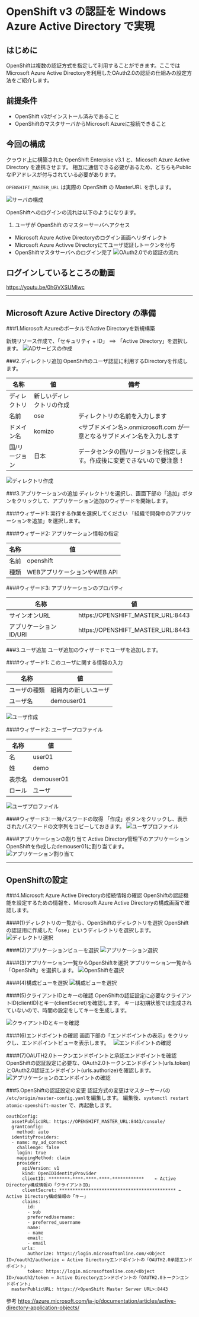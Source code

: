 # OpenShift v3 の認証を Windows Azure Active Directory で実現

## はじめに
OpenShiftは複数の認証方式を指定して利用することができます。ここではMicrosoft Azure Active Directoryを利用したOAuth2.0の認証の仕組みの設定方法をご紹介します。

## 前提条件
* OpenShift v3がインストール済みであること
* OpenShiftのマスタサーバからMicrosoft Azureに接続できること

## 今回の構成
クラウド上に構築された OpenShift Enterpise v3.1 と、Micosoft Azure Active Directory を連携させます。
相互に通信できる必要があるため、どちらもPublicなIPアドレスが付与されている必要があります。

`OPENSHIFT_MASTER_URL` は実際の OpenShift の MasterURL を示します。

![サーバの構成](images/ADAuthStructure01.png)

OpenShiftへのログインの流れは以下のようになります。
1. ユーザが OpenShift のマスターサーバへアクセス
- Microsoft Azure Active Directoryのログイン画面へリダイレクト
- Microsoft Azure Activve Directoryにてユーザ認証しトークンを付与
- OpenShiftマスタサーバへのログイン完了
![OAuth2.0での認証の流れ](images/ADAuthStructure02.png)


## ログインしているところの動画
https://youtu.be/0hGVXSUMIwc

---
## Microsoft Azure Active Directory の準備

###1.Microsoft AzureのポータルでActive Directoryを新規構築

新規リソース作成で、「セキュリティ + ID」 ==> 「Active Directory」を選択します。
![ADサービスの作成](images/ADCreateAzureAD-1.png)

###2.ディレクトリ追加
OpenShiftのユーザ認証に利用するDirectoryを作成します。


|名称|値|備考|
|---|---|---|
|ディレクトリ|新しいディレクトリの作成||
|名前|ose|ディレクトリの名前を入力します|
|ドメイン名|komizo|<サブドメイン名>.onmicrosoft.com が一意となるサブドメイン名を入力します|
|国/リージョン|日本|データセンタの国/リージョンを指定します。作成後に変更できないので要注意！|


![ディレクトリ作成](images/ADCerateDir01.png)

###3.アプリケーションの追加
ディレクトリを選択し、画面下部の「追加」ボタンをクリックして、アプリケーション追加のウィザードを開始します。

####ウィザード1: 実行する作業を選択してください
「組織で開発中のアプリケーションを追加」を選択します。

####ウィザード2: アプリケーション情報の指定

|名称|値|
|---|---|
|名前|openshift|
|種類|WEBアプリケーションやWEB API|

####ウィザード3: アプリケーションのプロパティ

|名称|値|
|---|---|
|サインオンURL|https://OPENSHIFT_MASTER_URL:8443|OpenShift管理サーバのログインURL
|アプリケーションID/URI|https://OPENSHIFT_MASTER_URL:8443


###3.ユーザ追加
ユーザ追加のウィザードでユーザを追加します。

####ウィザード1: このユーザに関する情報の入力

|名称|値|
|---|---|
|ユーザの種類|組織内の新しいユーザ|
|ユーザ名|demouser01|

![ユーザ作成](images/ADCreateUser`01.png)


####ウィザード2: ユーザープロファイル

|名称|値|
|---|---|
|名|user01|
|姓|demo|
|表示名|demouser01|
|ロール|ユーザ|

![ユーザプロファイル](images/ADCreateUser02.png)

####ウィザード3: 一時パスワードの取得
「作成」ボタンをクリックし、表示されたパスワードの文字列をコピーしておきます。
![ユーザプロファイル](images/ADCreateUser03.png)

####アプリケーションの割り当て
Active Directory管理下のアプリケーションOpenShiftを作成したdemouser01に割り当てます。
![アプリケーション割り当て](images/ADAssignAppToUser.png)


---
## OpenShiftの設定
###4.Microsoft Azure Active Directoryの接続情報の確認
OpenShiftの認証機能を設定するための情報を、Microsoft Azure Active Directoryの構成画面で確認します。

####(1)ディレクトリの一覧から、OpenShiftのディレクトリを選択
OpenShiftの認証用に作成した「ose」というディレクトリを選択します。
![ディレクトリ選択](images/ADShowConfig01.png)

####(2)アプリケーションビューを選択
![アプリケーション選択](images/ADShowConfig02.png)

####(3)アプリケーション一覧からOpenShiftを選択
アプリケーション一覧から「OpenShift」を選択します。
![OpenShiftを選択](images/ADShowConfig03.png)

####(4)構成ビューを選択
![構成ビューを選択](images/ADShowConfig04.png)

####(5)クライアントIDとキーの確認
OpenShiftの認証設定に必要なクライアントID(clientID)とキー(clientSecret)を確認します。
キーは初期状態では生成されていないので、時間の設定をしてキーを生成します。

![クライアントIDとキーを確認](images/ADShowConfig05.png)

####(6)エンドポイントの確認
画面下部の「エンドポイントの表示」をクリックし、エンドポイントビューを表示します。　
![エンドポイントの確認](images/ADShowConfig06.png)

####(7)OAUTH2.0トークンエンドポイントと承認エンドポイントを確認
OpenShiftの認証設定に必要な、OAuth2.0トークンエンドポイント(urls.token)とOAuth2.0認証エンドポイント(urls.authorize)を確認します。
![アプリケーションのエンドポイントの確認](images/ADShowConfig07.png)


###5.OpenShiftの認証設定の変更
認証方式の変更はマスターサーバの `/etc/origin/master-config.yaml`を編集します。
編集後、`systemctl restart atomic-openshift-master` で、再起動します。


```
oauthConfig:
  assetPublicURL: https://OPENSHIFT_MASTER_URL:8443/console/
  grantConfig:
    method: auto
  identityProviders:
  - name: my_ad_connect
    challenge: false
    login: true
    mappingMethod: claim
    provider:
      apiVersion: v1
      kind: OpenIDIdentityProvider
      clientID: ********-****-****-****-************    ← Active Directory構成情報の「クライアントID」
      clientSecret: ******************************************** ← Active Directory構成情報の「キー」
      claims:
        id:
        - sub
        preferredUsername:
        - preferred_username
        name:
        - name
        email:
        - email
      urls:
        authorize: https://login.microsoftonline.com/<Object ID>/oauth2/authorize ← Active Directoryエンドポイントの「OAUTH2.0承認エンドポイント」
        token: https://login.microsoftonline.com/<Object ID>/oauth2/token ← Active Directoryエン>ドポイントの「OAUTH2.0トークンエンドポイント」
  masterPublicURL: https://<OpenShift Master Server URL>:8443
```

参考
https://azure.microsoft.com/ja-jp/documentation/articles/active-directory-application-objects/
